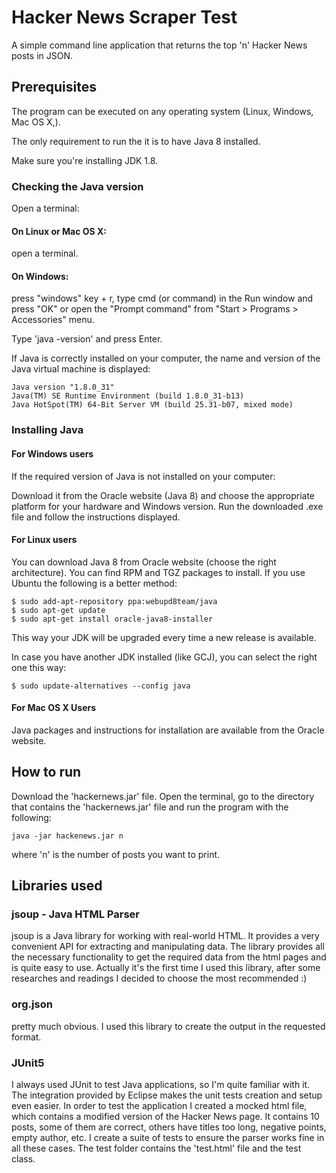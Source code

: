 # Hacker News Scraper Test

A simple command line application that returns the top 'n' Hacker News posts in JSON. 

## Prerequisites

The program can be executed on any operating system (Linux, Windows, Mac OS X,). 

The only requirement to run the it is to have Java 8 installed.

Make sure you're installing JDK 1.8.

### Checking the Java version

Open a terminal:

#### On Linux or Mac OS X: 
open a terminal.

#### On Windows: 
press "windows" key + r, type cmd (or command) in the Run window and press "OK" or open the "Prompt command" from "Start > Programs > Accessories" menu.

Type 'java -version' and press Enter.

If Java is correctly installed on your computer, the name and version of the Java virtual machine is displayed:

```
Java version "1.8.0_31"
Java(TM) SE Runtime Environment (build 1.8.0_31-b13)
Java HotSpot(TM) 64-Bit Server VM (build 25.31-b07, mixed mode)
```

### Installing Java

#### For Windows users

If the required version of Java is not installed on your computer:

Download it from the Oracle website (Java 8) and choose the appropriate platform for your hardware and Windows version.
Run the downloaded .exe file and follow the instructions displayed.


#### For Linux users

You can download Java 8 from Oracle website (choose the right architecture). You can find RPM and TGZ packages to install. If you use Ubuntu the following is a better method:

```
$ sudo add-apt-repository ppa:webupd8team/java
$ sudo apt-get update
$ sudo apt-get install oracle-java8-installer
```

This way your JDK will be upgraded every time a new release is available. 

In case you have another JDK installed (like GCJ), you can select the right one this way:

```
$ sudo update-alternatives --config java
```

#### For Mac OS X Users

Java packages and instructions for installation are available from the Oracle website.


## How to run

Download the 'hackernews.jar' file.
Open the terminal, go to the directory that contains the 'hackernews.jar' file and run the program with the following:

```
java -jar hackenews.jar n
```

where 'n' is the number of posts you want to print.


## Libraries used

### jsoup - Java HTML Parser
jsoup is a Java library for working with real-world HTML. It provides a very convenient API for extracting and manipulating data.
The library provides all the necessary functionality to get the required data from the html pages and is quite easy to use. Actually it's the first time I used this library, after some researches and readings I decided to choose the most recommended :)


### org.json
pretty much obvious. I used this library to create the output in the requested format.


### JUnit5

I always used JUnit to test Java applications, so I'm quite familiar with it. The integration provided by Eclipse makes the unit tests creation and setup even easier.
In order to test the application I created a mocked html file, which contains a modified version of the Hacker News page.
It contains 10 posts, some of them are correct, others have titles too long, negative points, empty author, etc.
I create a suite of tests to ensure the parser works fine in all these cases.
The test folder contains the 'test.html' file and the test class.





